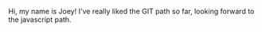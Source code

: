 Hi, my name is Joey!
I've really liked the GIT path so far, looking forward to the javascript path.
